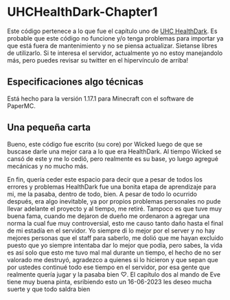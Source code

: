 # UHCHealthDark-Chapter1
Este código pertenece a lo que fue el capítulo uno de [UHC HealthDark](https://twitter.com/UhcHealthDark). 
Es probable que este código no funcione y/o tenga problemas para importar ya que está fuera de mantenimiento y no se piensa actualizar. Sietanse libres de utilizarlo.
Si te interesa el servidor, actualmente yo no estoy manejandolo más, pero puedes revisar su twitter en el hipervínculo de arriba!

## Especificaciones algo técnicas
Está hecho para la versión 1.17.1 para Minecraft con el software de PaperMC.

## Una pequeña carta

Bueno, este código fue escrito (su core) por Wicked luego de que se buscase darle una mejor cara a lo que era HealthDark. Al tiempo Wicked se cansó de este y me lo cedió, pero realmente es su base, yo luego agregué mecánicas y no mucho más.

En fin, quería ceder este espacio para decir que a pesar de todos los errores y problemas HealthDark fue una bonita etapa de aprendizaje para mi, me la pasaba, dentro de todo, bien. A pesar de todo lo ocurrido después, era algo inevitable, ya por propios problemas personales no pude llevar adelante el proyecto y al tiempo, me retiré. Tampoco es que tuve muy buena fama, cuando me dejaron de dueño me ordenaron a agregar una norma la cual fue muy controversial, esto me causo tanto daño hasta el final de mi estadía en el servidor. Yo siempre di lo mejor por el server y no hay mejores personas que el staff para saberlo, me dolió que me hayan excluido puesto que yo siempre intentaba dar lo mejor que podía, pero sabes, la vida es así solo que esto me tuvo mal mal durante un tiempo, el hecho de no ser valorado me destruyó, agradezco a quienes si lo hicieron y que sepan que por ustedes continué todo ese tiempo en el servidor, por esa gente que realmente quería jugar y la pasaba bien ♡. 
El capítulo dos al mando de Eve tiene muy buena pinta, esribiendo esto un 16-06-2023 les deseo mucha suerte y que todo saldra bien
